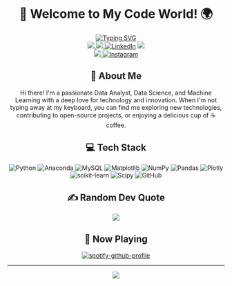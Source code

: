 <div align="center">
    
# 👋 Welcome to My Code World! 🌍

[![Typing SVG](https://readme-typing-svg.demolab.com?font=Fira+Code&weight=200&pause=1000&center=true&vCenter=true&multiline=true&repeat=false&width=600&height=100&lines=SAMUEL+SEMAYA;Data+Analyst+%7C+Data+Scientist+%7C+Data+Enthusiast)](https://github.com/samuelsemaya) <br>
<a href="https://samuelsemaya.framer.ai/">
    <img src="https://badgen.net/badge/icon/samuelsemaya?icon=chrome&label=Website"> 
<a href="https://drive.google.com/file/d/1uGQuCczLp7gF-bMBZr8ISLo7N-oBps75/view?usp=sharing">
    <img src="https://img.shields.io/badge/PDF-CV-red?style=flat-square&logo=adobe">
[![LinkedIn](https://img.shields.io/badge/LinkedIn-%230077B5.svg?logo=linkedin&logoColor=white)](https://linkedin.com/in/samuelsemaya)
<a href="https://samuelsemaya.medium.com/">
    <img src="https://img.shields.io/badge/Medium-12100E?style=flat-square&logo=medium&logoColor=white" />    
<a href="mailto:samuelsemaya29@gmail.com"><img src="https://img.shields.io/badge/-Email-red?style=flat-square&logo=gmail&logoColor=white">
[![Instagram](https://img.shields.io/badge/Instagram-%23E4405F.svg?logo=Instagram&logoColor=white)](https://instagram.com/samuelsemaya)

## 🚀 About Me
Hi there! I'm a passionate Data Analyst, Data Science, and Machine Learning with a deep love for technology and innovation. When I'm not typing away at my keyboard, you can find me exploring new technologies, contributing to open-source projects, or enjoying a delicious cup of ☕ coffee.

## 💻 Tech Stack
![Python](https://img.shields.io/badge/python-3670A0?style=for-the-badge&logo=python&logoColor=ffdd54) ![Anaconda](https://img.shields.io/badge/Anaconda-%2344A833.svg?style=for-the-badge&logo=anaconda&logoColor=white) ![MySQL](https://img.shields.io/badge/mysql-4479A1.svg?style=for-the-badge&logo=mysql&logoColor=white) ![Matplotlib](https://img.shields.io/badge/Matplotlib-%23ffffff.svg?style=for-the-badge&logo=Matplotlib&logoColor=black) ![NumPy](https://img.shields.io/badge/numpy-%23013243.svg?style=for-the-badge&logo=numpy&logoColor=white) ![Pandas](https://img.shields.io/badge/pandas-%23150458.svg?style=for-the-badge&logo=pandas&logoColor=white) ![Plotly](https://img.shields.io/badge/Plotly-%233F4F75.svg?style=for-the-badge&logo=plotly&logoColor=white) ![scikit-learn](https://img.shields.io/badge/scikit--learn-%23F7931E.svg?style=for-the-badge&logo=scikit-learn&logoColor=white) ![Scipy](https://img.shields.io/badge/SciPy-%230C55A5.svg?style=for-the-badge&logo=scipy&logoColor=%white) ![GitHub](https://img.shields.io/badge/github-%23121011.svg?style=for-the-badge&logo=github&logoColor=white)

## ✍️ Random Dev Quote

![](https://quotes-github-readme.vercel.app/api?type=horizontal&theme=radical)

## 🎵 Now Playing

[![spotify-github-profile](https://spotify-github-profile.kittinanx.com/api/view?uid=31desakm3d5gzq6ta7h37qkrslwi&cover_image=true&theme=novatorem&show_offline=false&background_color=121212&interchange=true&bar_color=53b14f&bar_color_cover=true)](https://spotify-github-profile.kittinanx.com/api/view?uid=31desakm3d5gzq6ta7h37qkrslwi&redirect=true)

<!---
## 📊 My GitHub Stats
![GitHub Streak](https://github-readme-streak-stats.herokuapp.com/?user=samuelsemaya&theme=radical)<br><br>
![Top Languages](https://github-readme-stats.vercel.app/api/top-langs/?username=samuelsemaya&layout=compact&theme=radical)
--->

<!---## 🔝 Top Contributed Repo
<div align="center">
    
![](https://github-contributor-stats.vercel.app/api?username=samuelsemaya&limit=5&theme=dark&combine_all_yearly_contributions=true)

</div>--->

<!---## 🌱 I'm Currently Learning

- Blockchain Development 🔗
- Machine Learning 🤖
- Cloud Architecture ☁️--->

---

<div align="center">
    
[![](https://visitcount.itsvg.in/api?id=samuelsemaya&label=Profile%20Views&color=1&icon=2&pretty=false)](https://github.com/samuelsemaya)

</div>

</div>




